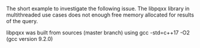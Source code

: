 The short example to investigate the following issue.
The libpqxx library in multithreaded use cases does not
enough free memory allocated for results of the query.

libpqxx was built from sources (master branch) using 
               gcc -std=c++17 -O2
(gcc version 9.2.0)

